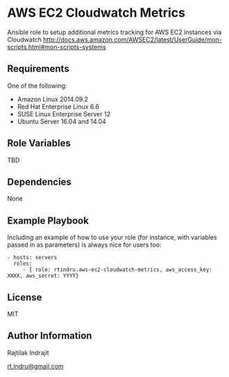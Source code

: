 AWS EC2 Cloudwatch Metrics
=========
Ansible role to setup additional metrics tracking for AWS EC2 instances via Cloudwatch
http://docs.aws.amazon.com/AWSEC2/latest/UserGuide/mon-scripts.html#mon-scripts-systems

Requirements
------------
One of the following:
- Amazon Linux 2014.09.2
- Red Hat Enterprise Linux 6.6
- SUSE Linux Enterprise Server 12
- Ubuntu Server 16.04 and 14.04

Role Variables
--------------

TBD

Dependencies
------------

None

Example Playbook
----------------

Including an example of how to use your role (for instance, with variables passed in as parameters) is always nice for users too:

    - hosts: servers
      roles:
         - { role: rtindru.aws-ec2-cloudwatch-metrics, aws_access_key: XXXX, aws_secret: YYYY}

License
-------

MIT

Author Information
------------------

Rajtilak Indrajit

rt.indru@gmail.com